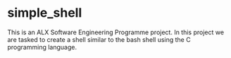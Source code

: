 # simple_shell

This is an ALX Software Engineering Programme project. In this project we are tasked to create a shell similar to the bash shell using the C programming language.
